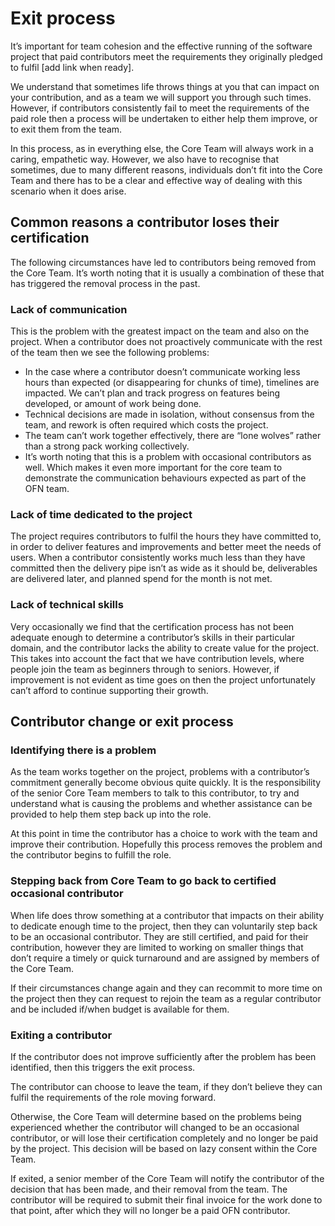 # Exit process

It’s important for team cohesion and the effective running of the software project that paid contributors meet the requirements they originally pledged to fulfil \[add link when ready\].

We understand that sometimes life throws things at you that can impact on your contribution, and as a team we will support you through such times. However, if contributors consistently fail to meet the requirements of the paid role then a process will be undertaken to either help them improve, or to exit them from the team.

In this process, as in everything else, the Core Team will always work in a caring, empathetic way. However, we also have to recognise that sometimes, due to many different reasons, individuals don’t fit into the Core Team and there has to be a clear and effective way of dealing with this scenario when it does arise.

## Common reasons a contributor loses their certification

The following circumstances have led to contributors being removed from the Core Team. It’s worth noting that it is usually a combination of these that has triggered the removal process in the past.

### Lack of communication

This is the problem with the greatest impact on the team and also on the project. When a contributor does not proactively communicate with the rest of the team then we see the following problems:

* In the case where a contributor doesn’t communicate working less hours than expected \(or disappearing for chunks of time\), timelines are impacted. We can’t plan and track progress on features being developed, or amount of work being done.
* Technical decisions are made in isolation, without consensus from the team, and rework is often required which costs the project.
* The team can’t work together effectively, there are “lone wolves” rather than a strong pack working collectively.
* It’s worth noting that this is a problem with occasional contributors as well. Which makes it even more important for the core team to demonstrate the communication behaviours expected as part of the OFN team.

### Lack of time dedicated to the project

The project requires contributors to fulfil the hours they have committed to, in order to deliver features and improvements and better meet the needs of users. When a contributor consistently works much less than they have committed then the delivery pipe isn’t as wide as it should be, deliverables are delivered later, and planned spend for the month is not met.

### Lack of technical skills

Very occasionally we find that the certification process has not been adequate enough to determine a contributor’s skills in their particular domain, and the contributor lacks the ability to create value for the project. This takes into account the fact that we have contribution levels, where people join the team as beginners through to seniors. However, if improvement is not evident as time goes on then the project unfortunately can’t afford to continue supporting their growth.

## Contributor change or exit process

### Identifying there is a problem

As the team works together on the project, problems with a contributor’s commitment generally become obvious quite quickly. It is the responsibility of the senior Core Team members to talk to this contributor, to try and understand what is causing the problems and whether assistance can be provided to help them step back up into the role.

At this point in time the contributor has a choice to work with the team and improve their contribution. Hopefully this process removes the problem and the contributor begins to fulfill the role.

### Stepping back from Core Team to go back to certified occasional contributor

When life does throw something at a contributor that impacts on their ability to dedicate enough time to the project, then they can voluntarily step back to be an occasional contributor. They are still certified, and paid for their contribution, however they are limited to working on smaller things that don’t require a timely or quick turnaround and are assigned by members of the Core Team.

If their circumstances change again and they can recommit to more time on the project then they can request to rejoin the team as a regular contributor and be included if/when budget is available for them.

### Exiting a contributor

If the contributor does not improve sufficiently after the problem has been identified, then this triggers the exit process.

The contributor can choose to leave the team, if they don’t believe they can fulfil the requirements of the role moving forward.

Otherwise, the Core Team will determine based on the problems being experienced whether the contributor will changed to be an occasional contributor, or will lose their certification completely and no longer be paid by the project. This decision will be based on lazy consent within the Core Team.

If exited, a senior member of the Core Team will notify the contributor of the decision that has been made, and their removal from the team. The contributor will be required to submit their final invoice for the work done to that point, after which they will no longer be a paid OFN contributor.


